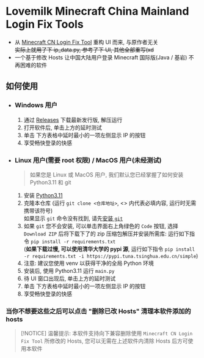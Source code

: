 # Lovemilk Minecraft China Mainland Login Fix Tools
* 从 [Minecraft CN Login Fix Tool](https://github.com/SkyDynamic/MinecraftCNLoginFixTool) 重构 UI 而来, 与原作者无关 <br>
~~实际上就用了下 ip_data.py, 参考了下 UI, 其他全部重写(xd~~
* 一个基于修改 Hosts 让中国大陆用户登录 Minecraft 国际版(Java / 基岩) 不再困难的软件


## 如何使用
* ### Windows 用户
  1. 通过 [Releases](https://github.com/zhuhansan666/lovemilkMCCMLFT/releases) 下载最新发行版, 解压运行
  2. 打开软件后, 单击上方的延时测试
  3. 单击 下方表格中延时最小的一项左侧显示 IP 的按钮
  4. 享受畅快登录的快感
* ### Linux 用户(需要 root 权限) / MacOS 用户(未经测试)
  > 如果您是 Linux 或 MacOS 用户, 我们默认您已经掌握了如何安装 Python3.11 和 git
  1. 安装 [Python3.11](https://www.python.org/downloads/release/python-311/)
  2. 克隆本仓库 (运行 `git clone <仓库地址>`, <> 内代表必填内容, 运行时无需携带该符号) <br>
  如果显示 `git` 命令没有找到, 请先[安装 `git`](https://git-scm.com/)
  1. 如果 `git` 您不会安装, 可以单击界面右上角绿色的 `Code` 按钮, 选择 `Download ZIP` 后将下载下了的 zip 压缩包解压并安装所需库: 运行如下指令 `pip install -r requirements.txt` <br>
  (**如果下载过慢, 可以使用清华大学的 pypi 源**, 运行如下指令 `pip install -r requirements.txt -i https://pypi.tuna.tsinghua.edu.cn/simple`)
  1. 注意: 建议您使用 venv 以获得干净的全局 Python 环境
  2. 安装后, 使用 Python3.11 运行 `main.py`
  3. 待 UI 窗口出现后, 单击上方的延时测试
  4. 单击 下方表格中延时最小的一项左侧显示 IP 的按钮
  5. 享受畅快登录的快感

### 当你不想要这些之后可以点击 "删除已改 Hosts" 清理本软件添加的hosts

> [!NOTICE]
> 温馨提示: 本软件支持向下兼容删除使用 `Minecraft CN Login Fix Tool` 所修改的 Hosts, 您可以无需在上述软件内清除 Hosts 后方可使用本软件
